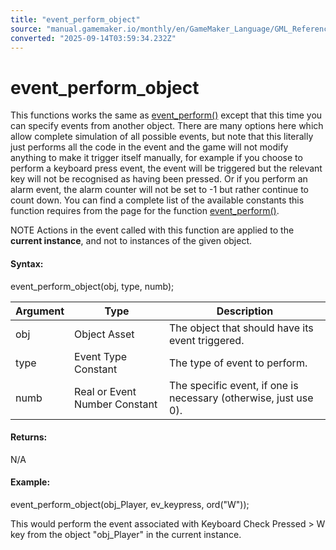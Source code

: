```yaml
---
title: "event_perform_object"
source: "manual.gamemaker.io/monthly/en/GameMaker_Language/GML_Reference/Asset_Management/Objects/Object_Events/event_perform_object.htm"
converted: "2025-09-14T03:59:34.232Z"
---
```


# event\_perform\_object

This functions works the same as [event\_perform()](event_perform.md) except that this time you can specify events from another object. There are many options here which allow complete simulation of all possible events, but note that this literally just performs all the code in the event and the game will not modify anything to make it trigger itself manually, for example if you choose to perform a keyboard press event, the event will be triggered but the relevant key will not be recognised as having been pressed. Or if you perform an alarm event, the alarm counter will not be set to -1 but rather continue to count down. You can find a complete list of the available constants this function requires from the page for the function [event\_perform()](event_perform.md).

NOTE Actions in the event called with this function are applied to the **current instance**, and not to instances of the given object.

#### Syntax:

event\_perform\_object(obj, type, numb);

| Argument | Type | Description |
| --- | --- | --- |
| obj | Object Asset | The object that should have its event triggered. |
| type | Event Type Constant | The type of event to perform. |
| numb | Real or Event Number Constant | The specific event, if one is necessary (otherwise, just use 0). |

#### Returns:

N/A

#### Example:

event\_perform\_object(obj\_Player, ev\_keypress, ord("W"));

This would perform the event associated with Keyboard Check Pressed > W key from the object "obj\_Player" in the current instance.